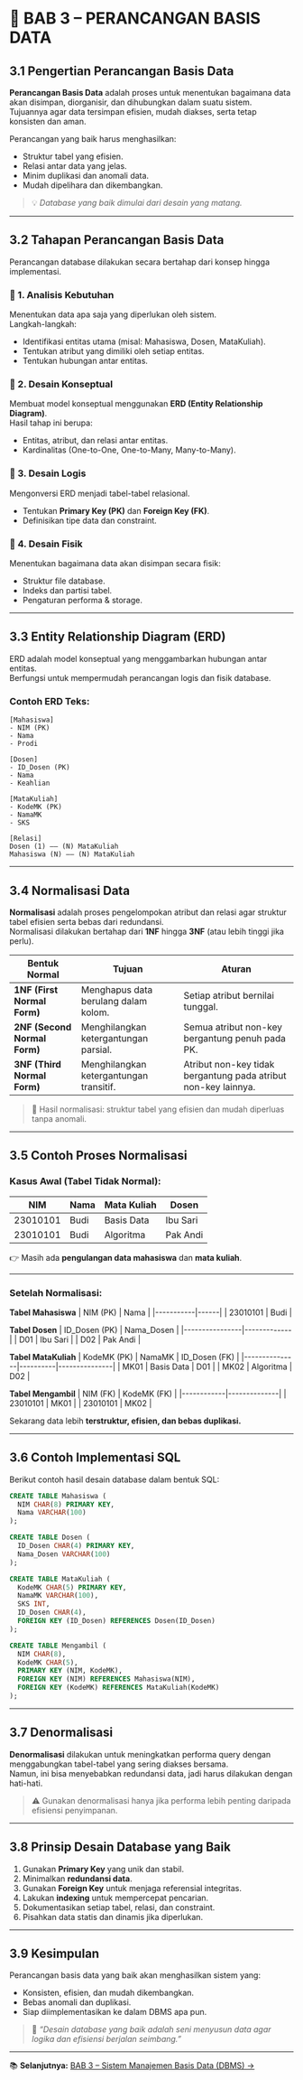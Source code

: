 # 🧱 BAB 3 – PERANCANGAN BASIS DATA

## 3.1 Pengertian Perancangan Basis Data
**Perancangan Basis Data** adalah proses untuk menentukan bagaimana data akan disimpan, diorganisir, dan dihubungkan dalam suatu sistem.  
Tujuannya agar data tersimpan efisien, mudah diakses, serta tetap konsisten dan aman.

Perancangan yang baik harus menghasilkan:
- Struktur tabel yang efisien.  
- Relasi antar data yang jelas.  
- Minim duplikasi dan anomali data.  
- Mudah dipelihara dan dikembangkan.

> 💡 *Database yang baik dimulai dari desain yang matang.*

---

## 3.2 Tahapan Perancangan Basis Data
Perancangan database dilakukan secara bertahap dari konsep hingga implementasi.

### 🔹 1. Analisis Kebutuhan
Menentukan data apa saja yang diperlukan oleh sistem.  
Langkah-langkah:
- Identifikasi entitas utama (misal: Mahasiswa, Dosen, MataKuliah).  
- Tentukan atribut yang dimiliki oleh setiap entitas.  
- Tentukan hubungan antar entitas.

### 🔹 2. Desain Konseptual
Membuat model konseptual menggunakan **ERD (Entity Relationship Diagram)**.  
Hasil tahap ini berupa:
- Entitas, atribut, dan relasi antar entitas.  
- Kardinalitas (One-to-One, One-to-Many, Many-to-Many).

### 🔹 3. Desain Logis
Mengonversi ERD menjadi tabel-tabel relasional.  
- Tentukan **Primary Key (PK)** dan **Foreign Key (FK)**.  
- Definisikan tipe data dan constraint.

### 🔹 4. Desain Fisik
Menentukan bagaimana data akan disimpan secara fisik:
- Struktur file database.  
- Indeks dan partisi tabel.  
- Pengaturan performa & storage.

---

## 3.3 Entity Relationship Diagram (ERD)
ERD adalah model konseptual yang menggambarkan hubungan antar entitas.  
Berfungsi untuk mempermudah perancangan logis dan fisik database.

### Contoh ERD Teks:
```
[Mahasiswa]
- NIM (PK)
- Nama
- Prodi

[Dosen]
- ID_Dosen (PK)
- Nama
- Keahlian

[MataKuliah]
- KodeMK (PK)
- NamaMK
- SKS

[Relasi]
Dosen (1) —— (N) MataKuliah
Mahasiswa (N) —— (N) MataKuliah
```

---

## 3.4 Normalisasi Data
**Normalisasi** adalah proses pengelompokan atribut dan relasi agar struktur tabel efisien serta bebas dari redundansi.  
Normalisasi dilakukan bertahap dari **1NF** hingga **3NF** (atau lebih tinggi jika perlu).

| Bentuk Normal | Tujuan | Aturan |
|----------------|---------|--------|
| **1NF (First Normal Form)** | Menghapus data berulang dalam kolom. | Setiap atribut bernilai tunggal. |
| **2NF (Second Normal Form)** | Menghilangkan ketergantungan parsial. | Semua atribut non-key bergantung penuh pada PK. |
| **3NF (Third Normal Form)** | Menghilangkan ketergantungan transitif. | Atribut non-key tidak bergantung pada atribut non-key lainnya. |

> 🎯 Hasil normalisasi: struktur tabel yang efisien dan mudah diperluas tanpa anomali.

---

## 3.5 Contoh Proses Normalisasi
### Kasus Awal (Tabel Tidak Normal):
| NIM | Nama | Mata Kuliah | Dosen |
|------|------|--------------|--------|
| 23010101 | Budi | Basis Data | Ibu Sari |
| 23010101 | Budi | Algoritma | Pak Andi |

👉 Masih ada **pengulangan data mahasiswa** dan **mata kuliah**.

---

### Setelah Normalisasi:
**Tabel Mahasiswa**
| NIM (PK) | Nama |
|-----------|------|
| 23010101 | Budi |

**Tabel Dosen**
| ID_Dosen (PK) | Nama_Dosen |
|----------------|-------------|
| D01 | Ibu Sari |
| D02 | Pak Andi |

**Tabel MataKuliah**
| KodeMK (PK) | NamaMK | ID_Dosen (FK) |
|---------------|----------|---------------|
| MK01 | Basis Data | D01 |
| MK02 | Algoritma | D02 |

**Tabel Mengambil**
| NIM (FK) | KodeMK (FK) |
|------------|--------------|
| 23010101 | MK01 |
| 23010101 | MK02 |

Sekarang data lebih **terstruktur, efisien, dan bebas duplikasi.**

---

## 3.6 Contoh Implementasi SQL
Berikut contoh hasil desain database dalam bentuk SQL:

```sql
CREATE TABLE Mahasiswa (
  NIM CHAR(8) PRIMARY KEY,
  Nama VARCHAR(100)
);

CREATE TABLE Dosen (
  ID_Dosen CHAR(4) PRIMARY KEY,
  Nama_Dosen VARCHAR(100)
);

CREATE TABLE MataKuliah (
  KodeMK CHAR(5) PRIMARY KEY,
  NamaMK VARCHAR(100),
  SKS INT,
  ID_Dosen CHAR(4),
  FOREIGN KEY (ID_Dosen) REFERENCES Dosen(ID_Dosen)
);

CREATE TABLE Mengambil (
  NIM CHAR(8),
  KodeMK CHAR(5),
  PRIMARY KEY (NIM, KodeMK),
  FOREIGN KEY (NIM) REFERENCES Mahasiswa(NIM),
  FOREIGN KEY (KodeMK) REFERENCES MataKuliah(KodeMK)
);
```

---

## 3.7 Denormalisasi
**Denormalisasi** dilakukan untuk meningkatkan performa query dengan menggabungkan tabel-tabel yang sering diakses bersama.  
Namun, ini bisa menyebabkan redundansi data, jadi harus dilakukan dengan hati-hati.

> ⚠️ Gunakan denormalisasi hanya jika performa lebih penting daripada efisiensi penyimpanan.

---

## 3.8 Prinsip Desain Database yang Baik
1. Gunakan **Primary Key** yang unik dan stabil.  
2. Minimalkan **redundansi data**.  
3. Gunakan **Foreign Key** untuk menjaga referensial integritas.  
4. Lakukan **indexing** untuk mempercepat pencarian.  
5. Dokumentasikan setiap tabel, relasi, dan constraint.  
6. Pisahkan data statis dan dinamis jika diperlukan.

---

## 3.9 Kesimpulan
Perancangan basis data yang baik akan menghasilkan sistem yang:
- Konsisten, efisien, dan mudah dikembangkan.  
- Bebas anomali dan duplikasi.  
- Siap diimplementasikan ke dalam DBMS apa pun.

> 🧠 *“Desain database yang baik adalah seni menyusun data agar logika dan efisiensi berjalan seimbang.”*

---

📚 **Selanjutnya:** [BAB 3 – Sistem Manajemen Basis Data (DBMS) →](./bab3-dbms.md)
